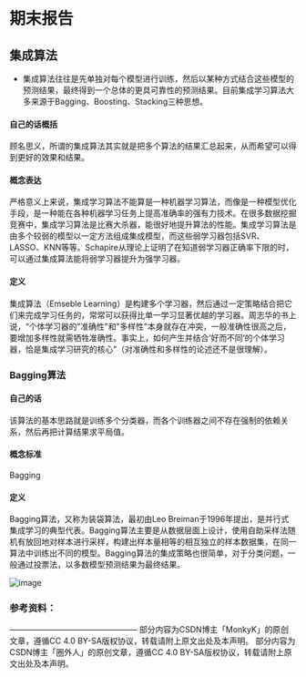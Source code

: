 # 期末报告
## 集成算法

* 集成算法往往是先单独对每个模型进行训练，然后以某种方式结合这些模型的预测结果，最终得到一个总体的更具可靠性的预测结果。目前集成学习算法大多来源于Bagging、Boosting、Stacking三种思想。

#### 自己的话概括
顾名思义，所谓的集成算法其实就是把多个算法的结果汇总起来，从而希望可以得到更好的效果和结果。

#### 概念表达
严格意义上来说，集成学习算法不能算是一种机器学习算法，而像是一种模型优化手段，是一种能在各种机器学习任务上提高准确率的强有力技术。在很多数据挖掘竞赛中，集成学习算法是比赛大杀器，能很好地提升算法的性能。集成学习算法是由多个较弱的模型以一定方法组成集成模型，而这些弱学习器包括SVR、LASSO、KNN等等。Schapire从理论上证明了在知道弱学习器正确率下限的时，可以通过集成算法能将弱学习器提升为强学习器。

#### 定义
集成算法（Emseble Learning）是构建多个学习器，然后通过一定策略结合把它们来完成学习任务的，常常可以获得比单一学习显著优越的学习器。周志华的书上说，“个体学习器的"准确性"和"多样性"本身就存在冲突，一般准确性很高之后，要增加多样性就需牺牲准确性。事实上，如何产生并结合‘好而不同’的个体学习器，恰是集成学习研究的核心”（对准确性和多样性的论述还不是很理解）。

### Bagging算法

#### 自己的话
该算法的基本思路就是训练多个分类器，而各个训练器之间不存在强制的依赖关系，然后再把计算结果求平局值。

#### 概念标准
Bagging

#### 定义
Bagging算法，又称为装袋算法，最初由Leo Breiman于1996年提出，是并行式集成学习的典型代表。Bagging算法主要是从数据层面上设计，使用自助采样法随机有放回地对样本进行采样，构建出样本量相等的相互独立的样本数据集，在同一算法中训练出不同的模型。Bagging算法的集成策略也很简单，对于分类问题，一般通过投票法，以多数模型预测结果为最终结果。

![image](https://img-blog.csdnimg.cn/2021060315284361.png?x-oss-process=image/watermark,type_ZmFuZ3poZW5naGVpdGk,shadow_10,text_aHR0cHM6Ly9ibG9nLmNzZG4ubmV0L3lvdV9qdXN0X2xvb2s=,size_16,color_FFFFFF,t_70)





















### 参考资料：
————————————————
部分内容为CSDN博主「MonkyK」的原创文章，遵循CC 4.0 BY-SA版权协议，转载请附上原文出处及本声明。
部分内容为CSDN博主「圈外人」的原创文章，遵循CC 4.0 BY-SA版权协议，转载请附上原文出处及本声明。

